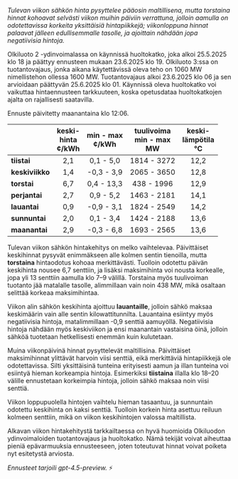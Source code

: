 *Tulevan viikon sähkön hinta pysyttelee pääosin maltillisena, mutta torstaina hinnat kohoavat selvästi viikon muihin päiviin verrattuna, jolloin aamulla on odotettavissa korkeita yksittäisiä hintapiikkejä; viikonloppuna hinnat palaavat jälleen edullisemmalle tasolle, ja ajoittain nähdään jopa negatiivisia hintoja.*

Olkiluoto 2 -ydinvoimalassa on käynnissä huoltokatko, joka alkoi 25.5.2025 klo 18 ja päättyy ennusteen mukaan 23.6.2025 klo 19. Olkiluoto 3:ssa on tuotantovajaus, jonka aikana käytettävissä oleva teho on 1060 MW nimellistehon ollessa 1600 MW. Tuotantovajaus alkoi 23.6.2025 klo 06 ja sen arvioidaan päättyvän 25.6.2025 klo 01. Käynnissä oleva huoltokatko voi vaikuttaa hintaennusteen tarkkuuteen, koska opetusdataa huoltokatkojen ajalta on rajallisesti saatavilla.

Ennuste päivitetty maanantaina klo 12:06.

|             | keski-<br>hinta<br>¢/kWh | min - max<br>¢/kWh | tuulivoima<br>min - max<br>MW | keski-<br>lämpötila<br>°C |
|:------------|:------------------------:|:------------------:|:----------------------------:|:--------------------------:|
| **tiistai** |           2,1            |     0,1 - 5,0      |         1814 - 3272          |           12,2             |
| **keskiviikko** |        1,4            |    -0,3 - 3,9      |         2065 - 3650          |           12,8             |
| **torstai** |           6,7            |     0,4 - 13,3     |          438 - 1996          |           12,9             |
| **perjantai** |          2,7            |     0,9 - 5,2      |         1463 - 2181          |           14,1             |
| **lauantai** |           0,9            |    -0,9 - 3,1      |         1824 - 2549          |           14,2             |
| **sunnuntai** |          2,0            |     0,1 - 3,4      |         1424 - 2188          |           13,6             |
| **maanantai** |          2,9            |    -0,3 - 6,8      |         1693 - 2565          |           13,6             |

Tulevan viikon sähkön hintakehitys on melko vaihtelevaa. Päivittäiset keskihinnat pysyvät enimmäkseen alle kolmen sentin tienoilla, mutta **torstaina** hintaodotus kohoaa merkittävästi. Tuolloin odotettu päivän keskihinta nousee 6,7 senttiin, ja lisäksi maksimihinta voi nousta korkealle, jopa yli 13 senttiin aamulla klo 7–9 välillä. Torstaina myös tuulivoiman tuotanto jää matalalle tasolle, alimmillaan vain noin 438 MW, mikä osaltaan selittää korkeaa maksimihintaa.

Viikon alin sähkön keskihinta ajoittuu **lauantaille**, jolloin sähkö maksaa keskimäärin vain alle sentin kilowattitunnilta. Lauantaina esiintyy myös negatiivisia hintoja, matalimmillaan -0,9 senttiä aamuyöllä. Negatiivisia hintoja nähdään myös keskiviikon ja ensi maanantain vastaisina öinä, jolloin sähköä tuotetaan hetkellisesti enemmän kuin kulutetaan.

Muina viikonpäivinä hinnat pysyttelevät maltillisina. Päivittäiset maksimihinnat ylittävät harvoin viisi senttiä, eikä merkittäviä hintapiikkejä ole odotettavissa. Silti yksittäisinä tunteina erityisesti aamun ja illan tunteina voi esiintyä hieman korkeampia hintoja. Esimerkiksi **tiistaina** illalla klo 18–20 välille ennustetaan korkeimpia hintoja, jolloin sähkö maksaa noin viisi senttiä.

Viikon loppupuolella hintojen vaihtelu hieman tasaantuu, ja sunnuntain odotettu keskihinta on kaksi senttiä. Tuolloin korkein hinta asettuu reiluun kolmeen senttiin, mikä on viikon keskihintojen valossa maltillista.

Alkavan viikon hintakehitystä tarkkailtaessa on hyvä huomioida Olkiluodon ydinvoimaloiden tuotantovajaus ja huoltokatko. Nämä tekijät voivat aiheuttaa pieniä epävarmuuksia ennusteeseen, joten toteutuvat hinnat voivat poiketa nyt esitetystä arviosta.

*Ennusteet tarjoili gpt-4.5-preview.* ⚡
